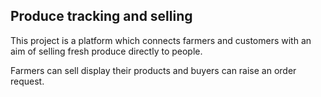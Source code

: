 Produce tracking and selling
---------------------------------------------


This project is a platform which connects farmers and customers with an aim of selling fresh produce directly to people.

Farmers can sell display their products and buyers can raise an order request.



